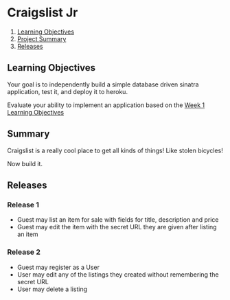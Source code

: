 # Craigslist Jr
1. [Learning Objectives](#learning-objectives)
2. [Project Summary](#summary)
3. [Releases](#releases)

## Learning Objectives
Your goal is to independently build a simple database driven sinatra
application, test it, and deploy it to heroku.

Evaluate your ability to implement an application based on the
[Week 1 Learning Objectives](../../phase-2-guide/week-1/learning-objectives.md)


## Summary
Craigslist is a really cool place to get all kinds of things!
Like stolen bicycles!

Now build it.

## Releases

### Release 1
* Guest may list an item for sale with fields for title,
  description and price
* Guest may edit the item with the secret URL they are
  given after listing an item

### Release 2
* Guest may register as a User
* User may edit any of the listings they created without
  remembering the secret URL
* User may delete a listing